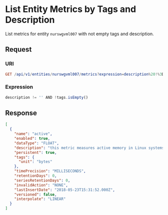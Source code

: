 # List Entity Metrics by Tags and Description

List metrics for entity `nurswgvml007` with not empty tags and description.

## Request

### URI

```elm
GET /api/v1/entities/nurswgvml007/metrics?expression=description%20!%3D%20%27%27%20AND%20!tags.isEmpty()
```

### Expression

```javascript
description != '' AND !tags.isEmpty()
```

## Response

```json
[
  {
    "name": "active",
    "enabled": true,
    "dataType": "FLOAT",
    "description": "this metric measures active memory in Linux systems",
    "persistent": true,
    "tags": {
      "unit": "bytes"
    },
    "timePrecision": "MILLISECONDS",
    "retentionDays": 0,
    "seriesRetentionDays": 0,
    "invalidAction": "NONE",
    "lastInsertDate": "2018-05-23T15:31:52.000Z",
    "versioned": false,
    "interpolate": "LINEAR"
  }
]
```